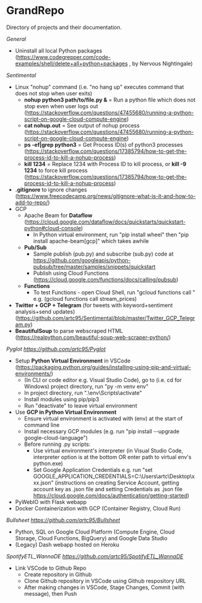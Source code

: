 # GrandRepo
Directory of projects and their documentation.

_General_
- Uninstall all local Python packages (https://www.codegrepper.com/code-examples/shell/delete+all+python+packages , by Nervous Nightingale)

_Sentimental_
- Linux "nohup" command (i.e. "no hang up" executes command that does not stop when user exits)
  - **nohup python3 path/to/file.py &** = Run a python file which does not stop even when user logs out (https://stackoverflow.com/questions/47455680/running-a-python-script-on-google-cloud-compute-engine)
  - **cat nohup.out** = See output of nohup process (https://stackoverflow.com/questions/47455680/running-a-python-script-on-google-cloud-compute-engine)
  - **ps -ef|grep python3** = Get Process ID(s) of python3 processes (https://stackoverflow.com/questions/17385794/how-to-get-the-process-id-to-kill-a-nohup-process)
  - **kill 1234** = Replace 1234 with Process ID to kill process, or **kill -9 1234** to force kill process (https://stackoverflow.com/questions/17385794/how-to-get-the-process-id-to-kill-a-nohup-process)
- **.gitignore** to ignore changes (https://www.freecodecamp.org/news/gitignore-what-is-it-and-how-to-add-to-repo/)
- GCP
  - Apache Beam for **Dataflow** (https://cloud.google.com/dataflow/docs/quickstarts/quickstart-python#cloud-console)
    - In Python virtual environment, run "pip install wheel" then "pip install apache-beam[gcp]" which takes awhile
  - **Pub/Sub**
    - Sample publish (pub.py) and subscribe (sub.py) code at https://github.com/googleapis/python-pubsub/tree/master/samples/snippets/quickstart
    - Publish using Cloud Functions (https://cloud.google.com/functions/docs/calling/pubsub)
  - **Functions**
    - To test Functions - open Cloud Shell, run "gcloud functions call <function>" e.g. (gcloud functions call stream_prices)  
- **Twitter + GCP + Telegram** (for tweets with keyword+sentiment analysis+send updates) (https://github.com/artc95/Sentimental/blob/master/Twitter_GCP_Telegram.py)
- **BeautifulSoup** to parse webscraped HTML (https://realpython.com/beautiful-soup-web-scraper-python/)

_Pyglot https://github.com/artc95/Pyglot_
- Setup **Python Virtual Environment** in VSCode (https://packaging.python.org/guides/installing-using-pip-and-virtual-environments/)
  - (In CLI or code editor e.g. Visual Studio Code), go to (i.e. cd for Windows) project directory, run "py -m venv env"
  - In project directory, run ".\env\Scripts\activate"
  - Install modules using pip/pip3
  - Run "deactivate" to leave virtual environment
- Use **GCP in Python Virtual Environment**
  - Ensure virtual environment is activated with (env) at the start of command line
  - Install necessary GCP modules (e.g. run "pip install --upgrade google-cloud-language")
  - Before running .py scripts:
    - Use virtual environment's interpreter (in Visual Studio Code, interpreter option is at the bottom OR enter path to virtual env's python.exe)
    - Set Google Application Credentials e.g. run "set GOOGLE_APPLICATION_CREDENTIALS=C:\Users\artc\Desktop\xxx.json" (instructions on creating Service Account, getting account key as .json file and setting Credentials as .json file https://cloud.google.com/docs/authentication/getting-started)
- PyWebIO with Flask webapp
- Docker Containerization with GCP (Container Registry, Cloud Run)

_Bullsheet https://github.com/artc95/Bullsheet_
- Python, SQL on Google Cloud Platform (Compute Engine, Cloud Storage, Cloud Functions, BigQuery) and Google Data Studio
- (Legacy) Dash webapp hosted on Heroku

_SpotifyETL_WannaDE https://github.com/artc95/SpotifyETL_WannaDE_
- Link VSCode to Github Repo
  - Create repository in Github
  - Clone Github repository in VSCode using Github respository URL
  - After making changes in VSCode, Stage Changes, Commit (with message), then Push  


